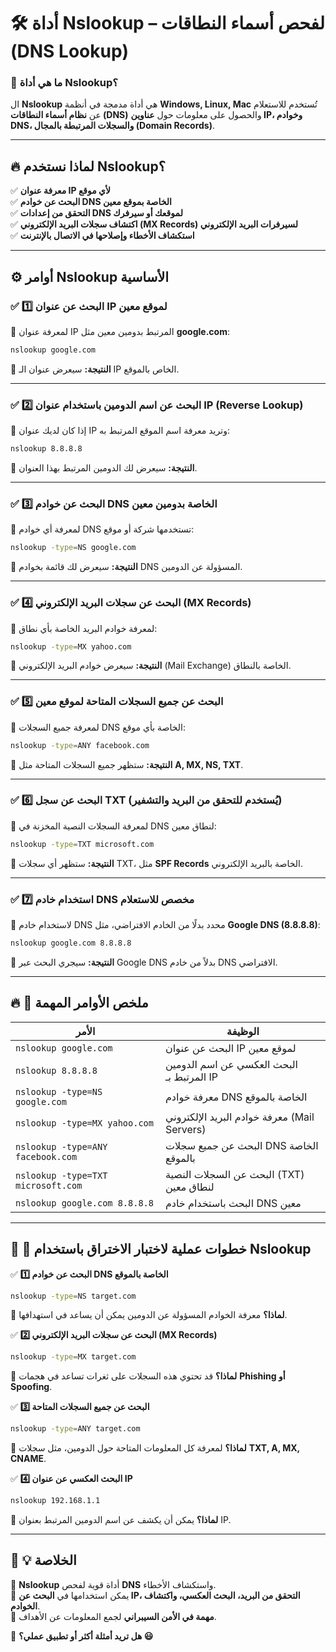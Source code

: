 # 🛠 **أداة Nslookup – لفحص أسماء النطاقات (DNS Lookup)**

### 📌 **ما هي أداة Nslookup؟**

ال **Nslookup** هي أداة مدمجة في أنظمة **Windows, Linux, Mac** تُستخدم للاستعلام عن **نظام أسماء النطاقات (DNS)** والحصول على معلومات حول **عناوين IP، وخوادم DNS، والسجلات المرتبطة بالمجال (Domain Records)**.

---

## 🔥 **لماذا نستخدم Nslookup؟**

✅ **معرفة عنوان IP لأي موقع**  
✅ **البحث عن خوادم DNS الخاصة بموقع معين**  
✅ **التحقق من إعدادات DNS لموقعك أو سيرفرك**  
✅ **اكتشاف سجلات البريد الإلكتروني (MX Records) لسيرفرات البريد الإلكتروني**  
✅ **استكشاف الأخطاء وإصلاحها في الاتصال بالإنترنت**

---

## ⚙️ **أوامر Nslookup الأساسية**

### ✅ **1️⃣ البحث عن عنوان IP لموقع معين**

🔹 لمعرفة عنوان IP المرتبط بدومين معين مثل **google.com**:

```bash
nslookup google.com
```

📌 **النتيجة:** سيعرض عنوان الـ IP الخاص بالموقع.

---

### ✅ **2️⃣ البحث عن اسم الدومين باستخدام عنوان IP (Reverse Lookup)**

🔹 إذا كان لديك عنوان IP وتريد معرفة اسم الموقع المرتبط به:

```bash
nslookup 8.8.8.8
```

📌 **النتيجة:** سيعرض لك الدومين المرتبط بهذا العنوان.

---

### ✅ **3️⃣ البحث عن خوادم DNS الخاصة بدومين معين**

🔹 لمعرفة أي خوادم DNS تستخدمها شركة أو موقع:

```bash
nslookup -type=NS google.com
```

📌 **النتيجة:** سيعرض لك قائمة بخوادم DNS المسؤولة عن الدومين.

---

### ✅ **4️⃣ البحث عن سجلات البريد الإلكتروني (MX Records)**

🔹 لمعرفة خوادم البريد الخاصة بأي نطاق:

```bash
nslookup -type=MX yahoo.com
```

📌 **النتيجة:** سيعرض خوادم البريد الإلكتروني (Mail Exchange) الخاصة بالنطاق.

---

### ✅ **5️⃣ البحث عن جميع السجلات المتاحة لموقع معين**

🔹 لمعرفة جميع السجلات DNS الخاصة بأي موقع:

```bash
nslookup -type=ANY facebook.com
```

📌 **النتيجة:** ستظهر جميع السجلات المتاحة مثل **A, MX, NS, TXT**.

---

### ✅ **6️⃣ البحث عن سجل TXT (يُستخدم للتحقق من البريد والتشفير)**

🔹 لمعرفة السجلات النصية المخزنة في DNS لنطاق معين:

```bash
nslookup -type=TXT microsoft.com
```

📌 **النتيجة:** ستظهر أي سجلات TXT، مثل **SPF Records** الخاصة بالبريد الإلكتروني.

---

### ✅ **7️⃣ استخدام خادم DNS مخصص للاستعلام**

🔹 لاستخدام خادم DNS محدد بدلًا من الخادم الافتراضي، مثل **Google DNS (8.8.8.8)**:

```bash
nslookup google.com 8.8.8.8
```

📌 **النتيجة:** سيجري البحث عبر Google DNS بدلاً من خادم DNS الافتراضي.

---

## 🔥 **📌 ملخص الأوامر المهمة**

|**الأمر**|**الوظيفة**|
|---|---|
|`nslookup google.com`|البحث عن عنوان IP لموقع معين|
|`nslookup 8.8.8.8`|البحث العكسي عن اسم الدومين المرتبط بـ IP|
|`nslookup -type=NS google.com`|معرفة خوادم DNS الخاصة بالموقع|
|`nslookup -type=MX yahoo.com`|معرفة خوادم البريد الإلكتروني (Mail Servers)|
|`nslookup -type=ANY facebook.com`|البحث عن جميع سجلات DNS الخاصة بالموقع|
|`nslookup -type=TXT microsoft.com`|البحث عن السجلات النصية (TXT) لنطاق معين|
|`nslookup google.com 8.8.8.8`|البحث باستخدام خادم DNS معين|

---

## 🚀 **📌 خطوات عملية لاختبار الاختراق باستخدام Nslookup**

✅ **1️⃣ البحث عن خوادم DNS الخاصة بالموقع**

```bash
nslookup -type=NS target.com
```

📌 **لماذا؟** معرفة الخوادم المسؤولة عن الدومين يمكن أن يساعد في استهدافها.

✅ **2️⃣ البحث عن سجلات البريد الإلكتروني (MX Records)**

```bash
nslookup -type=MX target.com
```

📌 **لماذا؟** قد تحتوي هذه السجلات على ثغرات تساعد في هجمات **Phishing أو Spoofing**.

✅ **3️⃣ البحث عن جميع السجلات المتاحة**

```bash
nslookup -type=ANY target.com
```

📌 **لماذا؟** لمعرفة كل المعلومات المتاحة حول الدومين، مثل سجلات **TXT, A, MX, CNAME**.

✅ **4️⃣ البحث العكسي عن عنوان IP**

```bash
nslookup 192.168.1.1
```

📌 **لماذا؟** يمكن أن يكشف عن اسم الدومين المرتبط بعنوان IP.

---

## 🎯 **💡 الخلاصة**

📌 **Nslookup** أداة قوية لفحص **DNS** واستكشاف الأخطاء.  
📌 يمكن استخدامها في **البحث عن IP، التحقق من البريد، البحث العكسي، واكتشاف الخوادم**.  
📌 **مهمة في الأمن السيبراني** لجمع المعلومات عن الأهداف.

🔴 **هل تريد أمثلة أكثر أو تطبيق عملي؟ 😃**